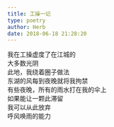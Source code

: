 ```yaml
---  
title: 工操一记  
type: poetry  
author: Herb  
date: 2018-06-18 21:28:20    
---  
```

我在工操虚度了在江城的  
大多数光阴  
此地，我绕着圈子做法  
东湖的风每到夜晚就将我拘禁  
有些夜晚，所有的雨水打在我的伞上  
如果能让一颗此滞留  
我可以从此放弃  
呼风唤雨的能力